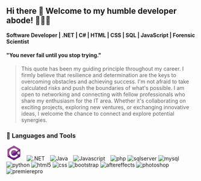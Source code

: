 ## Hi there 👋 Welcome to my humble developer abode! 🤭💮💮

**Software Developer | .NET | C# | HTML | CSS | SQL | JavaScript | Forensic Scientist**
<h4>"You never fail until you stop trying."</h4>
<blockquote>This quote has been my guiding principle throughout my career. I firmly believe that resilience and determination are the keys to overcoming obstacles and achieving success. I'm not afraid to take calculated risks and push the boundaries of what's possible.
I am open to networking and connecting with fellow professionals who share my enthusiasm for the IT area. Whether it's collaborating on exciting projects, exploring new ventures, or exchanging innovative ideas, I welcome the chance to connect and explore potential synergies.</blockquote>

### 🧰 Languages and Tools
<img src="https://github.com/devicons/devicon/blob/master/icons/csharp/csharp-original.svg" title="C#" alt="C#" width="40" height="40" style="padding-right:10px;" />
<img src="https://cdn.jsdelivr.net/gh/devicons/devicon@latest/icons/dot-net/dot-net-original-wordmark.svg" title=".NET" alt=".NET" width="40" height="40" style="padding-right:10px;" />
<img src="https://cdn.jsdelivr.net/gh/devicons/devicon@latest/icons/java/java-original-wordmark.svg" title="Java" alt="Java" width="40" height="40" style="padding-right:10px;" />
<img src="https://cdn.jsdelivr.net/gh/devicons/devicon@latest/icons/javascript/javascript-original.svg" title="Javascript" alt="Javascript" width="40" height="40" style="padding-right:10px;" />
<img src="https://cdn.jsdelivr.net/gh/devicons/devicon@latest/icons/php/php-original.svg" title="php" alt="php" width="40" height="40"/>
<img src="https://cdn.jsdelivr.net/gh/devicons/devicon@latest/icons/microsoftsqlserver/microsoftsqlserver-original-wordmark.svg" title="sqlserver" alt="sqlserver" width="40" height="40"/>
<img src="https://cdn.jsdelivr.net/gh/devicons/devicon@latest/icons/mysql/mysql-original-wordmark.svg" title="mysql" alt="mysql" width="40" height="40" />
<img src="https://cdn.jsdelivr.net/gh/devicons/devicon@latest/icons/python/python-original-wordmark.svg" title="python" alt="python" width="40" height="40" />
<img src="https://cdn.jsdelivr.net/gh/devicons/devicon@latest/icons/html5/html5-original-wordmark.svg" title="html5" alt="html5" width="40" height="40" />
<img src="https://cdn.jsdelivr.net/gh/devicons/devicon@latest/icons/css3/css3-original-wordmark.svg" title="css" alt="css" width="40" height="40" />
<img src="https://cdn.jsdelivr.net/gh/devicons/devicon@latest/icons/bootstrap/bootstrap-original-wordmark.svg" title="bootstrap" alt="bootstrap" width="40" height="40" />
<img src="https://cdn.jsdelivr.net/gh/devicons/devicon@latest/icons/aftereffects/aftereffects-original.svg" title="aftereffects" alt="aftereffects" width="40" height="40" />
<img src="https://cdn.jsdelivr.net/gh/devicons/devicon@latest/icons/photoshop/photoshop-original.svg" title="photoshop" alt="photoshop" width="40" height="40" />
<img src="https://cdn.jsdelivr.net/gh/devicons/devicon@latest/icons/premierepro/premierepro-original.svg" title="premierepro" alt="premierepro" width="40" height="40" />
          
          
          
          
          
          
          
          
          
          
          
          
          

<!--
**harsaphius/harsaphius** is a ✨ _special_ ✨ repository because its `README.md` (this file) appears on your GitHub profile.

Here are some ideas to get you started:

- 🔭 I’m currently working on ...
- 🌱 I’m currently learning ...
- 👯 I’m looking to collaborate on ...
- 🤔 I’m looking for help with ...
- 💬 Ask me about ...
- 📫 How to reach me: ...
- 😄 Pronouns: ...
- ⚡ Fun fact: ...
-->
